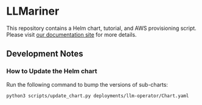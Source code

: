 # LLMariner

This repository contains a Helm chart, tutorial, and AWS provisioning script.
Please visit [our documentation site](https://llmariner.readthedocs.io/) for more details.


## Development Notes

### How to Update the Helm chart

Run the following command to bump the versions of sub-charts:

```console
python3 scripts/update_chart.py deployments/llm-operator/Chart.yaml
```
